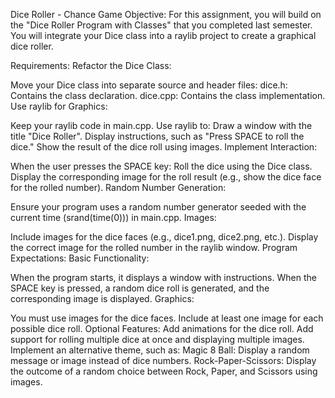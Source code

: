 Dice Roller - Chance Game
Objective:
For this assignment, you will build on the "Dice Roller Program with Classes" that you completed last semester. You will integrate your Dice class into a raylib project to create a graphical dice roller.

Requirements:
Refactor the Dice Class:

Move your Dice class into separate source and header files:
dice.h: Contains the class declaration.
dice.cpp: Contains the class implementation.
Use raylib for Graphics:

Keep your raylib code in main.cpp.
Use raylib to:
Draw a window with the title "Dice Roller".
Display instructions, such as "Press SPACE to roll the dice."
Show the result of the dice roll using images.
Implement Interaction:

When the user presses the SPACE key:
Roll the dice using the Dice class.
Display the corresponding image for the roll result (e.g., show the dice face for the rolled number).
Random Number Generation:

Ensure your program uses a random number generator seeded with the current time (srand(time(0))) in main.cpp.
Images:

Include images for the dice faces (e.g., dice1.png, dice2.png, etc.).
Display the correct image for the rolled number in the raylib window.
Program Expectations:
Basic Functionality:

When the program starts, it displays a window with instructions.
When the SPACE key is pressed, a random dice roll is generated, and the corresponding image is displayed.
Graphics:

You must use images for the dice faces.
Include at least one image for each possible dice roll.
Optional Features:
Add animations for the dice roll.
Add support for rolling multiple dice at once and displaying multiple images.
Implement an alternative theme, such as:
Magic 8 Ball: Display a random message or image instead of dice numbers.
Rock-Paper-Scissors: Display the outcome of a random choice between Rock, Paper, and Scissors using images.
